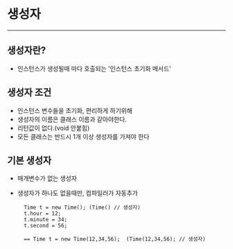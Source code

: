 # 생성자

* * * 

## 생성자란?
* 인스턴스가 생성될때 마다 호출되는 '인스턴스 초기화 메서드'

## 생성자 조건
* 인스턴스 변수들을 초기화, 편리하게 하기위해
* 생성자의 이름은 클래스 이름과 같아야한다.
* 리턴값이 없다.(void 안붙힘)
* 모든 클래스는 반드시 1개 이상 생성자를 가져야 한다

## 기본 생성자
* 매개변수가 없는 생성자
* 생성자가 하나도 없을때만, 컴파일러가 자동추가

        Time t = new Time(); (Time() // 생성자)
        t.hour = 12;
        t.minute = 34;
        t.second = 56;

        == Time t = new Time(12,34,56);  (Time(12,34,56); // 생성자) 